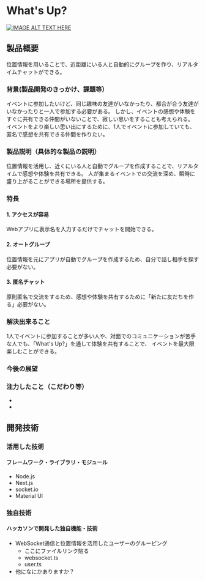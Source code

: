 # What's Up?

[![IMAGE ALT TEXT HERE](https://jphacks.com/wp-content/uploads/2024/07/JPHACKS2024_ogp.jpg)](https://www.youtube.com/watch?v=DZXUkEj-CSI)

## 製品概要
位置情報を用いることで、近距離にいる人と自動的にグループを作り、リアルタイムチャットができる。

### 背景(製品開発のきっかけ、課題等）
イベントに参加したいけど、同じ趣味の友達がいなかったり、都合が合う友達がいなかったりと一人で参加する必要がある。
しかし、イベントの感想や体験をすぐに共有できる仲間がいないことで、寂しい思いをすることも考えられる。
イベントをより楽しい思い出にするために、1人でイベントに参加していても、匿名で感想を共有できる仲間を作りたい。

### 製品説明（具体的な製品の説明）
位置情報を活用し、近くにいる人と自動でグループを作成することで、リアルタイムで感想や体験を共有できる。
人が集まるイベントでの交流を深め、瞬時に盛り上がることができる場所を提供する。

### 特長
#### 1. アクセスが容易
Webアプリに表示名を入力するだけでチャットを開始できる。
#### 2. オートグループ
位置情報を元にアプリが自動でグループを作成するため、自分で話し相手を探す必要がない。
#### 3. 匿名チャット
原則匿名で交流をするため、感想や体験を共有するために「新たに友だちを作る」必要がない。

### 解決出来ること
1人でイベントに参加することが多い人や、対面でのコミュニケーションが苦手な人でも、「What's Up?」を通して体験を共有することで、
イベントを最大限楽しむことができる。
### 今後の展望

### 注力したこと（こだわり等）
* 
* 

## 開発技術
### 活用した技術
#### フレームワーク・ライブラリ・モジュール
* Node.js
* Next.js
* socket.io
* Material UI

### 独自技術
#### ハッカソンで開発した独自機能・技術
<!-- * 独自で開発したものの内容をこちらに記載してください -->
<!-- * 特に力を入れた部分をファイルリンク、またはcommit_idを記載してください。 -->
* WebSocket通信と位置情報を活用したユーザーのグルーピング
  * ここにファイルリンク貼る
  * websocket.ts
  * user.ts  
* 他になにかありますか？
